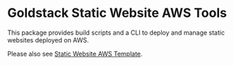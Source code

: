 # Goldstack Static Website AWS Tools

This package provides build scripts and a CLI to deploy and manage static websites deployed on AWS.

Please also see [Static Website AWS Template](https://docs.goldstack.party/docs/modules/static-website-aws).
